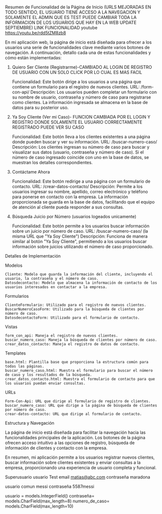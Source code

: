 ﻿
Resumen de Funcionalidad de la Página de Inicio (URLS MEJORADAS EN TODO SENTIDO, EL USUARIO TIENE ACCESO A LA NAVEGACION Y SOLAMENTE EL ADMIN QUE ES TEST PUEDE CAMBIAR TODA LA INFORMACION DE LOS USUARIOS QUE HAY EN LA WEB UPDATE SEPTIEMBRE)
LINK FUNCIONALIDAD youtube https://youtu.be/rdd5tZM8zb8

En mi aplicación web, la página de inicio está diseñada para ofrecer a los usuarios una serie de funcionalidades clave mediante varios botones de navegación. A continuación, detallo cada una de estas funcionalidades y cómo están implementadas:

1. Quiero Ser Cliente (Registrarme)-CAMBIADO AL LOGIN DE REGISTRO DE USUARIO CON UN SOLO CLICK POR LO CUAL ES MAS FACIL

    Funcionalidad: Este botón dirige a los usuarios a una página que contiene un formulario para el registro de nuevos clientes.
    URL: /form-con-api/
    Descripción: Los usuarios pueden completar un formulario con su nombre de usuario, contraseña y número de caso para registrarse como clientes. La información ingresada se almacena en la base de datos para su posterior uso.

2. Ya Soy Cliente (Ver mi Caso)- FUNCION CAMBIADA POR EL LOGIN Y REGISTRO DONDE SOLAMENTE EL USUARIO CORRECTAMENTE REGISTRADO PUEDE VER SU CASO

    Funcionalidad: Este botón lleva a los clientes existentes a una página donde pueden buscar y ver su información.
    URL: /buscar-numero-caso/
    Descripción: Los clientes ingresan su número de caso para buscar y visualizar sus datos (usuario, contraseña y número de caso). Si el número de caso ingresado coincide con uno en la base de datos, se muestran los detalles correspondientes.

3. Contáctame Ahora

    Funcionalidad: Este botón redirige a una página con un formulario de contacto.
    URL: /crear-datos-contacto/
    Descripción: Permite a los usuarios ingresar su nombre, apellido, correo electrónico y teléfono para ponerse en contacto con la empresa. La información proporcionada se guarda en la base de datos, facilitando que el equipo de atención al cliente pueda responder a sus consultas.

4. Búsqueda Juicio por Número (usuarios logeados unicamente)

    Funcionalidad: Este botón permite a los usuarios buscar información sobre un juicio por número de caso.
    URL: /buscar-numero-caso/ (la misma URL que "Ya Soy Cliente")
    Descripción: Funciona de manera similar al botón "Ya Soy Cliente", permitiendo a los usuarios buscar información sobre juicios utilizando el número de caso proporcionado.

Detalles de Implementación

Modelos

    Cliente: Modelo que guarda la información del cliente, incluyendo el usuario, la contraseña y el número de caso.
    Datosdecontacto: Modelo que almacena la información de contacto de los usuarios interesados en contactar a la empresa.

Formularios

    ClienteFormulario: Utilizado para el registro de nuevos clientes.
    BuscarNumeroCasoForm: Utilizado para la búsqueda de clientes por número de caso.
    DatosdecontactoForm: Utilizado para el formulario de contacto.

Vistas

    form_con_api: Maneja el registro de nuevos clientes.
    buscar_numero_caso: Maneja la búsqueda de clientes por número de caso.
    crear_datos_contacto: Maneja el registro de datos de contacto.

Templates

    base.html: Plantilla base que proporciona la estructura común para todas las páginas.
    buscar_numero_caso.html: Muestra el formulario para buscar el número de caso y los resultados de la búsqueda.
    crear_datos_contacto.html: Muestra el formulario de contacto para que los usuarios puedan enviar consultas.

URLs

    Form-Con-Api: URL que dirige al formulario de registro de clientes.
    buscar_numero_caso: URL que dirige a la página de búsqueda de clientes por número de caso.
    crear-datos-contacto: URL que dirige al formulario de contacto.

Estructura y Navegación

La página de inicio está diseñada para facilitar la navegación hacia las funcionalidades principales de la aplicación. Los botones de la página ofrecen acceso intuitivo a las opciones de registro, búsqueda de información de clientes y contacto con la empresa.

En resumen, mi aplicación permite a los usuarios registrar nuevos clientes, buscar información sobre clientes existentes y enviar consultas a la empresa, proporcionando una experiencia de usuario completa y funcional.

Superusuario
usuario Test
email matias@abc.com
contraseña maradona

usuario comun
messi
contraseña 5587messi

usuario = models.IntegerField()
    contraseña= models.CharField(max_length=8)
    numero_de_caso= models.CharField(max_length=10)
